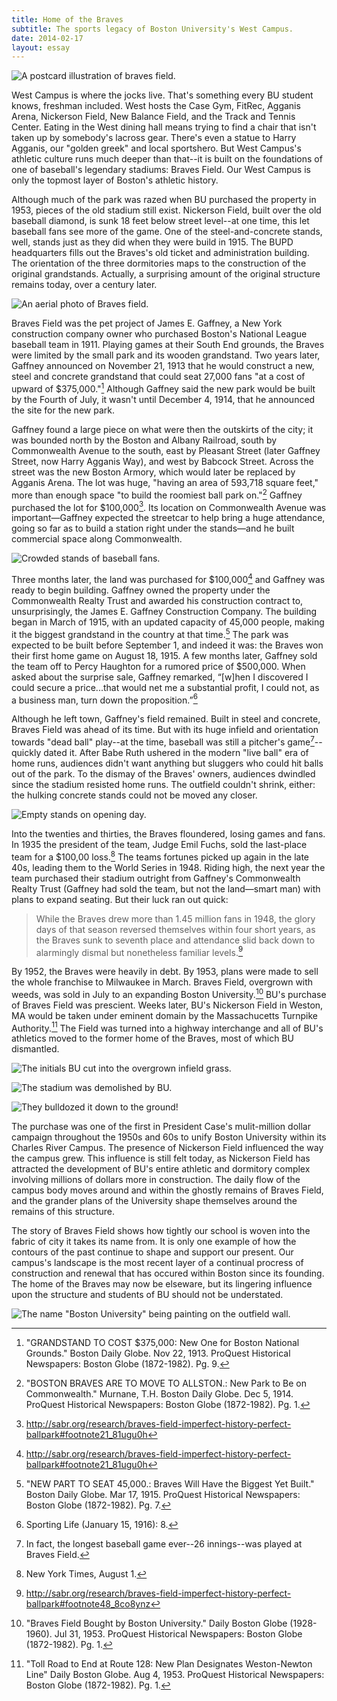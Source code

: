 ```yaml
---
title: Home of the Braves
subtitle: The sports legacy of Boston University's West Campus.
date: 2014-02-17
layout: essay
---
```

![A postcard illustration of braves field.](images/postcard.jpg)

West Campus is where the jocks live. That's something every BU student knows, freshman included. West hosts the Case Gym, FitRec, Agganis Arena, Nickerson Field, New Balance Field, and the Track and Tennis Center. Eating in the West dining hall means trying to find a chair that isn't taken up by somebody's lacross gear. There's even a statue to Harry Agganis, our "golden greek" and local sportshero. But West Campus's athletic culture runs much deeper than that--it is built on the foundations of one of baseball's legendary stadiums: Braves Field. Our West Campus is only the topmost layer of Boston's athletic history.

Although much of the park was razed when BU purchased the property in 1953, pieces of the old stadium still exist. Nickerson Field, built over the old baseball diamond, is sunk 18 feet below street level--at one time, this let baseball fans see more of the game. One of the steel-and-concrete stands, well, stands just as they did when they were build in 1915. The BUPD headquarters fills out the Braves's old ticket and administration building. The orientation of the three dormitories maps to the construction of the original grandstands. Actually, a surprising amount of the original structure remains today, over a century later.

![An aerial photo of Braves field.](images/aerial.jpg)

Braves Field was the pet project of James E. Gaffney, a New York construction company owner who purchased Boston's National League baseball team in 1911. Playing games at their South End grounds, the Braves were limited by the small park and its wooden grandstand. Two years later, Gaffney announced on November 21, 1913 that he would construct a new, steel and concrete grandstand that could seat 27,000 fans "at a cost of upward of $375,000."[^1] Although Gaffney said the new park would be built by the Fourth of July, it wasn't until December 4, 1914, that he announced the site for the new park.

Gaffney found a large piece on what were then the outskirts of the city; it was bounded north by the Boston and Albany Railroad, south by Commonwealth Avenue to the south, east by Pleasant Street (later Gaffney Street, now Harry Agganis Way), and west by Babcock Street. Across the street was the new Boston Armory, which would later be replaced by Agganis Arena. The lot was huge, "having an area of 593,718 square feet," more than enough space "to build the roomiest ball park on."[^2] Gaffney purchased the lot for $100,000[^3]. Its location on Commonwealth Avenue was important—Gaffney expected the streetcar to help bring a huge attendance, going so far as to build a station right under the stands—and he built commercial space along Commonwealth.

![Crowded stands of baseball fans.](images/stands.jpg)

Three months later, the land was purchased for $100,000[^3] and Gaffney was ready to begin building. Gaffney owned the property under the Commonwealth Realty Trust and awarded his construction contract to, unsurprisingly, the James E. Gaffney Construction Company. The building began in March of 1915, with an updated capacity of 45,000 people, making it the biggest grandstand in the country at that time.[^4] The park was expected to be built before September 1, and indeed it was: the Braves won their first home game on August 18, 1915. A few months later, Gaffney sold the team off to Percy Haughton for a rumored price of $500,000. When asked about the surprise sale, Gaffney remarked, “[w]hen I discovered I could secure a price...that would net me a substantial profit, I could not, as a business man, turn down the proposition.”[^5]

Although he left town, Gaffney's field remained. Built in steel and concrete, Braves Field was ahead of its time. But with its huge infield and orientation towards "dead ball" play--at the time, baseball was still a pitcher's game[^6]-- quickly dated it. After Babe Ruth ushered in the modern "live ball" era of home runs, audiences didn't want anything but sluggers who could hit balls out of the park. To the dismay of the Braves' owners, audiences dwindled since the stadium resisted home runs. The outfield couldn't shrink, either: the hulking concrete stands could not be moved any closer.

![Empty stands on opening day.](images/opening.jpg)

Into the twenties and thirties, the Braves floundered, losing games and fans. In 1935 the president of the team, Judge Emil Fuchs, sold the last-place team for a $100,00 loss.[^7] The teams fortunes picked up again in the late 40s, leading them to the World Series in 1948. Riding high, the next year the team purchased their stadium outright from Gaffney's Commonwealth Realty Trust (Gaffney had sold the team, but not the land—smart man) with plans to expand seating. But their luck ran out quick:

> While the Braves drew more than 1.45 million fans in 1948, the glory days of that season reversed themselves within four short years, as the Braves sunk to seventh place and attendance slid back down to alarmingly dismal but nonetheless familiar levels.[^8]

By 1952, the Braves were heavily in debt. By 1953, plans were made to sell the whole franchise to Milwaukee in March. Braves Field, overgrown with weeds, was sold in July to an expanding Boston University.[^9] BU's purchase of Braves Field was prescient. Weeks later, BU's Nickerson Field in Weston, MA would be taken under eminent domain by the Massachucetts Turnpike Authority.[^10] The Field was turned into a highway interchange and all of BU's athletics moved to the former home of the Braves, most of which BU dismantled.

![The initials BU cut into the overgrown infield grass.](images/infield.jpg)

![The stadium was demolished by BU.](images/demolition.jpg)

![They bulldozed it down to the ground!](images/bulldozer.jpg)

The purchase was one of the first in President Case's mulit-million dollar campaign throughout the 1950s and 60s to unify Boston University within its Charles River Campus. The presence of Nickerson Field influenced the way the campus grew. This influence is still felt today, as Nickerson Field has attracted the development of BU's entire athletic and dormitory complex involving millions of dollars more in construction. The daily flow of the campus body moves around and within the ghostly remains of Braves Field, and the grander plans of the University shape themselves around the remains of this structure.

The story of Braves Field shows how tightly our school is woven into the fabric of city it takes its name from. It is only one example of how the contours of the past continue to shape and support our present. Our campus's landscape is the most recent layer of a continual procress of construction and renewal that has occured within Boston since its founding. The home of the Braves may now be elseware, but its lingering influence upon the structure and students of BU should not be understated.

![The name "Boston University" being painting on the outfield wall.](images/painting.jpg)

[^1]: "GRANDSTAND TO COST $375,000: New One for Boston National Grounds." Boston Daily Globe. Nov 22, 1913. ProQuest Historical Newspapers: Boston Globe (1872-1982). Pg. 9.
[^2]: "BOSTON BRAVES ARE TO MOVE TO ALLSTON.: New Park to Be on Commonwealth." Murnane, T.H. Boston Daily Globe. Dec 5, 1914. ProQuest Historical Newspapers: Boston Globe (1872-1982). Pg. 1.
[^3]: http://sabr.org/research/braves-field-imperfect-history-perfect-ballpark#footnote21_81ugu0h
[^4]: "NEW PART TO SEAT 45,000.: Braves Will Have the Biggest Yet Built." Boston Daily Globe. Mar 17, 1915. ProQuest Historical Newspapers: Boston Globe (1872-1982). Pg. 7.
[^5]: Sporting Life (January 15, 1916): 8.
[^6]: In fact, the longest baseball game ever--26 innings--was played at Braves Field.
[^7]: New York Times, August 1.
[^8]: http://sabr.org/research/braves-field-imperfect-history-perfect-ballpark#footnote48_8co8ynz
[^9]: "Braves Field Bought by Boston University." Daily Boston Globe (1928-1960). Jul 31, 1953. ProQuest Historical Newspapers: Boston Globe (1872-1982). Pg. 1.
[^10]: "Toll Road to End at Route 128: New Plan Designates Weston-Newton Line" Daily Boston Globe. Aug 4, 1953. ProQuest Historical Newspapers: Boston Globe (1872-1982). Pg. 1.
